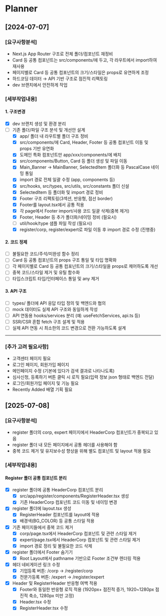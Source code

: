 # Planner

## [2024-07-07]

### [요구사항분석]

- Next.js App Router 구조로 전체 폴더/컴포넌트 재정비
- Card 등 공통 컴포넌트는 src/components/에 두고, 각 라우트에서 import하여 재사용
- 페이지별로 Card 등 공통 컴포넌트의 크기/스타일은 props로 유연하게 조정
- 하드코딩 데이터 → API 기반 구조로 점진적 리팩토링
- dev 브랜치에서 안전하게 작업

### [세부작업내용]

#### 1. 구조변경

- [x] dev 브랜치 생성 및 환경 분리
- [ ] 기존 폴더/파일 구조 분석 및 개선안 설계
  - [x] app/ 폴더 내 라우트별 폴더 구조 정비
  - [x] src/components/에 Card, Header, Footer 등 공통 컴포넌트 이동 및 props 기반 유연화
  - [x] 도메인 특화 컴포넌트만 app/xxx/components/에 배치
  - [x] src/components/Button, Card 등 폴더 생성 및 파일 이동
  - [x] Main_Banner → MainBanner, SelectedItem 폴더화 등 PascalCase 네이밍 통일
  - [x] import 경로 전체 일괄 수정 (app, components 등)
  - [x] src/hooks, src/types, src/utils, src/constants 폴더 신설
  - [x] SelectedItem 등 폴더화 및 import 경로 정비
  - [x] Footer 구조 리팩토링(3섹션, 반응형, 점선 border)
  - [x] Footer를 layout.tsx에서 공통 적용
  - [x] 각 page에서 Footer import/사용 코드 일괄 삭제(중복 제거)
  - [x] Footer, Header 등 추가 폴더화/네이밍 정비 (필요시)
  - [ ] util/hook/type 샘플 파일 작성 (필요시)
  - [x] register/corp, register/expert로 파일 이동 후 import 경로 수정 (진행중)

#### 2. 코드 정제

- [ ] 불필요한 코드/주석/미완성 함수 정리
- [ ] Card 등 공통 컴포넌트의 props 구조 통일 및 타입 명확화
- [ ] 각 페이지별로 Card 등 공통 컴포넌트의 크기/스타일을 props로 제어하도록 개선
- [ ] 중복 코드/스타일 제거 및 유틸 함수화
- [ ] 타입스크립트 타입/인터페이스 통일 및 any 제거

#### 3. API 구조

- [ ] types/ 폴더에 API 응답 타입 정의 및 백엔드와 협의
- [ ] mock 데이터도 실제 API 구조와 동일하게 작성
- [ ] API 연동용 hooks/services 분리 (예: useFetchServices, api.ts 등)
- [ ] SSR/CSR 혼합 fetch 구조 설계 및 적용
- [ ] 실제 API 연동 시 최소한의 코드 변경으로 전환 가능하도록 설계

---

### [추가 고려 필요사항]

- 고객센터 페이지 필요
- 로그인 페이지, 회원가입 페이지
- 메인페이지 수정 (기본에 있다가 검색 결과로 나타나도록)
- 심사신청, 등록하기 버튼 클릭 시 로직 필요(입력 정보 json 형태로 백엔드 전달)
- 로그인/회원가입 페이지 및 기능 필요
- Recently Added 배열 기획 필요

## [2025-07-08]

### [요구사항분석]

- register 폴더의 corp, expert 페이지에서 HeaderCorp 컴포넌트가 중복되고 있음
- register 폴더 내 모든 페이지에서 공통 헤더를 사용해야 함
- 중복 코드 제거 및 유지보수성 향상을 위해 별도 컴포넌트 및 layout 적용 필요

### [세부작업내용]

#### Register 폴더 공통 컴포넌트 분리

- [x] register 폴더에 공통 HeaderCorp 컴포넌트 분리
  - [x] src/app/register/components/RegisterHeader.tsx 생성
  - [x] 기존 HeaderCorp 컴포넌트 코드 이동 및 네이밍 변경
- [x] register 폴더에 layout.tsx 생성
  - [x] RegisterHeader 컴포넌트를 layout에 적용
  - [x] 배경색(BG_COLOR) 등 공통 스타일 적용
- [x] 기존 페이지들에서 중복 코드 제거
  - [x] corp/page.tsx에서 HeaderCorp 컴포넌트 및 관련 스타일 제거
  - [x] expert/page.tsx에서 HeaderCorp 컴포넌트 및 관련 스타일 제거
  - [x] import 경로 정리 및 불필요한 코드 삭제
- [x] register 폴더에서 Footer 숨기기
  - [x] Root Layout에서 pathname 기반으로 Footer 조건부 렌더링 적용
- [x] 헤더 네비게이션 링크 수정
  - [x] 기업등록 버튼: /corp → /register/corp
  - [x] 전문가등록 버튼: /expert → /register/expert
- [x] Header 및 RegisterHeader 반응형 여백 적용
  - [x] Footer와 동일한 반응형 로직 적용 (1920px+ 점진적 증가, 1920~1280px 점진적 축소, 1280px 미만 고정)
  - [x] Header.tsx 수정
  - [x] RegisterHeader.tsx 수정

